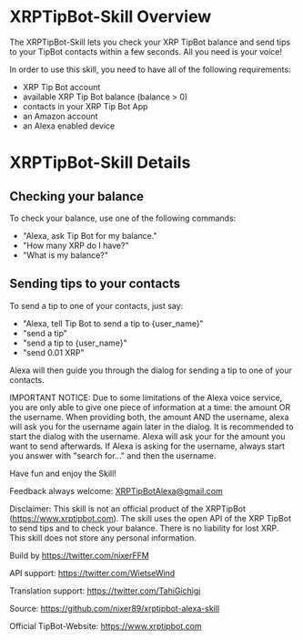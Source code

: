 # XRPTipBot-Skill Overview
The XRPTipBot-Skill lets you check your XRP TipBot balance and send tips to your TipBot contacts within a few seconds. All you need is your voice!

In order to use this skill, you need to have all of the following requirements:

- XRP Tip Bot account
- available XRP Tip Bot balance (balance > 0)
- contacts in your XRP Tip Bot App
- an Amazon account
- an Alexa enabled device

# XRPTipBot-Skill Details

## Checking your balance
To check your balance, use one of the following commands:
- "Alexa, ask Tip Bot for my balance."
- "How many XRP do I have?"
- "What is my balance?"

## Sending tips to your contacts
To send a tip to one of your contacts, just say:
- "Alexa, tell Tip Bot to send a tip to {user_name}"
- "send a tip"
- "send a tip to {user_name}"
- "send 0.01 XRP"

Alexa will then guide you through the dialog for sending a tip to one of your contacts.

IMPORTANT NOTICE:
Due to some limitations of the Alexa voice service, you are only able to give one piece of information at a time:
the amount OR the username.
When providing both, the amount AND the username, alexa will ask you for the username again later in the dialog.
It is recommended to start the dialog with the username. Alexa will ask your for the amount you want to send afterwards.
If Alexa is asking for the username, always start you answer with "search for..." and then the username.


Have fun and enjoy the Skill!

Feedback always welcome:
XRPTipBotAlexa@gmail.com

Disclaimer:
This skill is not an official product of the XRPTipBot (https://www.xrptipbot.com).
The skill uses the open API of the XRP TipBot to send tips and to check your balance.
There is no liability for lost XRP.
This skill does not store any personal information.

Build by
https://twitter.com/nixerFFM

API support:
https://twitter.com/WietseWind

Translation support:
https://twitter.com/TahiGichigi


Source: https://github.com/nixer89/xrptipbot-alexa-skill

Official TipBot-Website: https://www.xrptipbot.com
